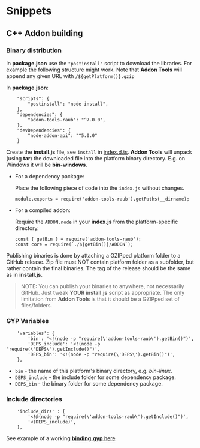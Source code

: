 # Snippets

## C++ Addon building

### Binary distribution

In **package.json** use the `"postinstall"` script to download the libraries.
For example the following structure might work. Note that **Addon Tools** will
append any given URL with `/${getPlatform()}.gzip`

In **package.json**:

```
	"scripts": {
		"postinstall": "node install",
	},
	"dependencies": {
		"addon-tools-raub": "^7.0.0",
	},
	"devDependencies": {
		"node-addon-api": "^5.0.0"
	}
```

Create the **install.js** file, see `install` in [index.d.ts](/index.d.ts).
**Addon Tools** will unpack (using **tar**) the downloaded file into the platform binary
directory. E.g. on Windows it will be **bin-windows**.

* For a dependency package:
	
	Place the following piece of code into the `index.js` without changes.
	
	```
	module.exports = require('addon-tools-raub').getPaths(__dirname);
	```
	
* For a compiled addon:
	
	Require the `ADDON.node` in your **index.js** from the platform-specific directory.
	```
	const { getBin } = require('addon-tools-raub');
	const core = require(`./${getBin()}/ADDON`);
	```


Publishing binaries is done by attaching a GZIPped platform folder to a GitHub
release. Zip file must NOT contain platform folder as a subfolder, but rather
contain the final binaries. The tag of the release should be the same as in
**install.js**.

> NOTE: You can publish your binaries to anywhere, not necessarily GitHub.
Just tweak **YOUR install.js** script as appropriate. The only limitation
from **Addon Tools** is that it should be a GZIPped set of files/folders.


### GYP Variables

```
	'variables': {
		'bin': '<!(node -p "require(\'addon-tools-raub\').getBin()")',
		'DEPS_include': '<!(node -p "require(\'DEPS\').getInclude()")',
		'DEPS_bin': '<!(node -p "require(\'DEPS\').getBin()")',
	},
```

* `bin` - the name of this platform's binary directory, e.g. *bin-linux*.
* `DEPS_include` - the include folder for some dependency package.
* `DEPS_bin` - the binary folder for some dependency package.



### Include directories

```
	'include_dirs' : [
		'<!@(node -p "require(\'addon-tools-raub\').getInclude()")',
		'<(DEPS_include)',
	],
```

See example of a working [**binding.gyp** here](/test-addon/binding.gyp)
